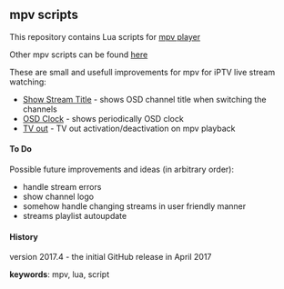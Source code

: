 ## mpv scripts
This repository contains Lua scripts for [mpv player](https://github.com/mpv-player/mpv "GitHub project") 

Other mpv scripts can be found [here](https://github.com/mpv-player/mpv/wiki/User-Scripts "mpv scripts")

These are small and usefull improvements for mpv for iPTV live stream watching:
* [Show Stream Title](scripts/show-stream-title.lua) - shows OSD channel title when switching the channels
* [OSD Clock](scripts/osd-clock.lua) - shows periodically OSD clock
* [TV out](scripts/tv.lua) - TV out activation/deactivation on mpv playback

#### To Do
Possible future improvements and ideas (in arbitrary order):
* handle stream errors
* show channel logo
* somehow handle changing streams in user friendly manner
* streams playlist autoupdate

#### History
 version 2017.4 - the initial GitHub release in April 2017

**keywords**: mpv, lua, script

